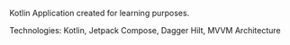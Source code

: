 Kotlin Application created for learning purposes.

Technologies:
Kotlin, Jetpack Compose, Dagger Hilt, MVVM Architecture
